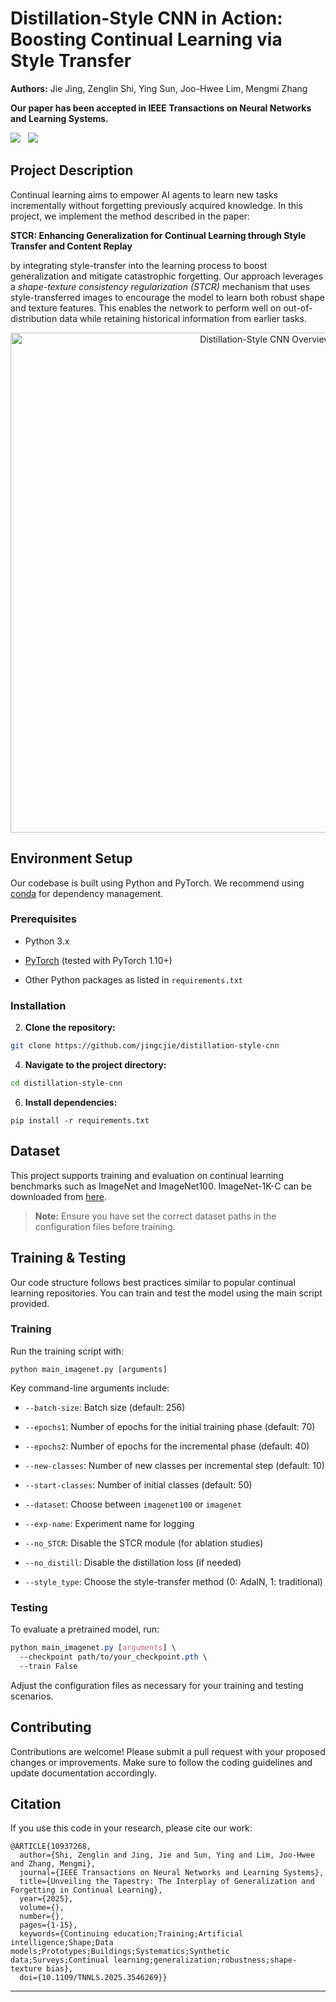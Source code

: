 # Distillation-Style CNN in Action: Boosting Continual Learning via Style Transfer 

**Authors:**  Jie Jing, Zenglin Shi, Ying Sun, Joo-Hwee Lim, Mengmi Zhang

**Our paper has been accepted in IEEE Transactions on Neural Networks and Learning Systems.** 
<p align="left">
   <a href="https://ieeexplore.ieee.org/document/10937268" target="_blank"><img src="http://img.shields.io/badge/arxiv-TNNLS.svg"></a>
  &nbsp
  <a href="https://arxiv.org/abs/2211.11174" target="_blank"><img src="http://img.shields.io/badge/Paper-PDF.svg"></a>
  &nbsp
</p> 

## Project Description 

Continual learning aims to empower AI agents to learn new tasks incrementally without forgetting previously acquired knowledge. In this project, we implement the method described in the paper:

**STCR: Enhancing Generalization for Continual Learning through Style Transfer and Content Replay** 

by integrating style-transfer into the learning process to boost generalization and mitigate catastrophic forgetting.
Our approach leverages a *shape-texture consistency regularization (STCR)* mechanism that uses style-transferred images to encourage the model to learn both robust shape and texture features. This enables the network to perform well on out-of-distribution data while retaining historical information from earlier tasks.
<p align="center">
  <img src="./Images/intro.png" alt="Distillation-Style CNN Overview" width="800">
</p>

## Environment Setup 

Our codebase is built using Python and PyTorch. We recommend using [conda]()  for dependency management.

### Prerequisites 

 
- Python 3.x
 
- [PyTorch](https://pytorch.org/)  (tested with PyTorch 1.10+)
 
- Other Python packages as listed in `requirements.txt`


### Installation 

 
2. **Clone the repository:** 


```bash
git clone https://github.com/jingcjie/distillation-style-cnn
```
 
4. **Navigate to the project directory:** 


```bash
cd distillation-style-cnn
```
 
6. **Install dependencies:** 


```
pip install -r requirements.txt
```

## Dataset 

This project supports training and evaluation on continual learning benchmarks such as ImageNet and ImageNet100. ImageNet-1K-C can be downloaded from [here](http://paperswithcode.com/dataset/imagenet-c). 

> **Note:**  Ensure you have set the correct dataset paths in the configuration files before training.


## Training & Testing 


Our code structure follows best practices similar to popular continual learning repositories. You can train and test the model using the main script provided.


### Training 


Run the training script with:



```
python main_imagenet.py [arguments]
```


Key command-line arguments include:

 
- `--batch-size`: Batch size (default: 256)
 
- `--epochs1`: Number of epochs for the initial training phase (default: 70)
 
- `--epochs2`: Number of epochs for the incremental phase (default: 40)
 
- `--new-classes`: Number of new classes per incremental step (default: 10)
 
- `--start-classes`: Number of initial classes (default: 50)
 
- `--dataset`: Choose between `imagenet100` or `imagenet`
 
- `--exp-name`: Experiment name for logging
 
- `--no_STCR`: Disable the STCR module (for ablation studies)
 
- `--no_distill`: Disable the distillation loss (if needed)
 
- `--style_type`: Choose the style-transfer method (0: AdaIN, 1: traditional)


### Testing 


To evaluate a pretrained model, run:



```css
python main_imagenet.py [arguments] \
  --checkpoint path/to/your_checkpoint.pth \
  --train False
```


Adjust the configuration files as necessary for your training and testing scenarios.


## Contributing 


Contributions are welcome! Please submit a pull request with your proposed changes or improvements. Make sure to follow the coding guidelines and update documentation accordingly.

## Citation 


If you use this code in your research, please cite our work:



```
@ARTICLE{10937268,
  author={Shi, Zenglin and Jing, Jie and Sun, Ying and Lim, Joo-Hwee and Zhang, Mengmi},
  journal={IEEE Transactions on Neural Networks and Learning Systems}, 
  title={Unveiling the Tapestry: The Interplay of Generalization and Forgetting in Continual Learning}, 
  year={2025},
  volume={},
  number={},
  pages={1-15},
  keywords={Continuing education;Training;Artificial intelligence;Shape;Data models;Prototypes;Buildings;Systematics;Synthetic data;Surveys;Continual learning;generalization;robustness;shape-texture bias},
  doi={10.1109/TNNLS.2025.3546269}}
```



---
